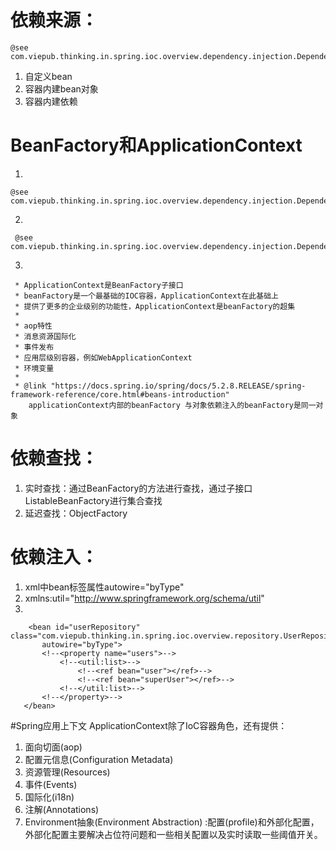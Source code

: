# 依赖来源： 
    @see com.viepub.thinking.in.spring.ioc.overview.dependency.injection.DependencyInjectionDemo#summary2
1. 自定义bean
2. 容器内建bean对象
3. 容器内建依赖

# BeanFactory和ApplicationContext
1. 


    @see com.viepub.thinking.in.spring.ioc.overview.dependency.injection.DependencyInjectionDemo#summary3
2. 

     
     @see com.viepub.thinking.in.spring.ioc.overview.dependency.injection.DependencyInjectionDemo#summary3
3.   

     
     * ApplicationContext是BeanFactory子接口
     * beanFactory是一个最基础的IOC容器，ApplicationContext在此基础上
     * 提供了更多的企业级别的功能性，ApplicationContext是beanFactory的超集
     *
     * aop特性
     * 消息资源国际化
     * 事件发布
     * 应用层级别容器，例如WebApplicationContext
     * 环境变量
     *
     * @link "https://docs.spring.io/spring/docs/5.2.8.RELEASE/spring-framework-reference/core.html#beans-introduction"
        applicationContext内部的beanFactory 与对象依赖注入的beanFactory是同一对象

# 依赖查找：

1. 实时查找：通过BeanFactory的方法进行查找，通过子接口ListableBeanFactory进行集合查找
2. 延迟查找：ObjectFactory

# 依赖注入：
1. xml中bean标签属性autowire="byType"
2. xmlns:util="http://www.springframework.org/schema/util"
3. 
   
   
        <bean id="userRepository" class="com.viepub.thinking.in.spring.ioc.overview.repository.UserRepository"
           autowire="byType">
           <!--<property name="users">-->
               <!--<util:list>-->
                   <!--<ref bean="user"></ref>-->
                   <!--<ref bean="superUser"></ref>-->
               <!--</util:list>-->
           <!--</property>-->
       </bean>
       
#Spring应用上下文
ApplicationContext除了IoC容器角色，还有提供：
1. 面向切面(aop)
2. 配置元信息(Configuration Metadata)
3. 资源管理(Resources)
4. 事件(Events)
5. 国际化(i18n)
6. 注解(Annotations)
7. Environment抽象(Environment Abstraction)
:配置(profile)和外部化配置，外部化配置主要解决占位符问题和一些相关配置以及实时读取一些阈值开关。
